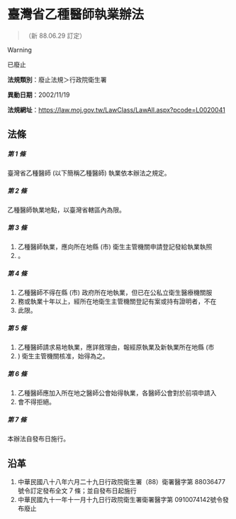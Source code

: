 # 臺灣省乙種醫師執業辦法
> （新 88.06.29 訂定）


> [!WARNING]
> 已廢止


**法規類別**：廢止法規＞行政院衛生署

**異動日期**：2002/11/19  

**法規網址**：https://law.moj.gov.tw/LawClass/LawAll.aspx?pcode=L0020041



## 法條
##### 第 1 條
臺灣省乙種醫師 (以下簡稱乙種醫師) 執業依本辦法之規定。

##### 第 2 條
乙種醫師執業地點，以臺灣省轄區內為限。

##### 第 3 條
1. 乙種醫師執業，應向所在地縣 (市) 衛生主管機關申請登記發給執業執照
1. 。

##### 第 4 條
1. 乙種醫師不得在縣 (市) 政府所在地執業，但已在公私立衛生醫療機關服
1. 務或執業十年以上，經所在地衛生主管機關登記有案或持有證明者，不在
1. 此限。

##### 第 5 條
1. 乙種醫師請求易地執業，應詳敘理由，報經原執業及新執業所在地縣 (市
1. ) 衛生主管機關核准，始得為之。

##### 第 6 條
1. 乙種醫師應加入所在地之醫師公會始得執業，各醫師公會對於前項申請入
1. 會不得拒絕。

##### 第 7 條
本辦法自發布日施行。

## 沿革
1. 中華民國八十八年六月二十九日行政院衛生署（88）衛署醫字第 88036477 號令訂定發布全文 7  條；並自發布日起施行
1. 中華民國九十一年十一月十九日行政院衛生署衛署醫字第 0910074142號令發布廢止
